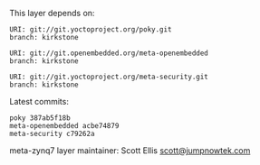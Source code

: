 This layer depends on:

    URI: git://git.yoctoproject.org/poky.git
    branch: kirkstone

    URI: git://git.openembedded.org/meta-openembedded
    branch: kirkstone

    URI: git://git.yoctoproject.org/meta-security.git
    branch: kirkstone

Latest commits:

    poky 387ab5f18b
    meta-openembedded acbe74879
    meta-security c79262a

meta-zynq7 layer maintainer: Scott Ellis <scott@jumpnowtek.com>
